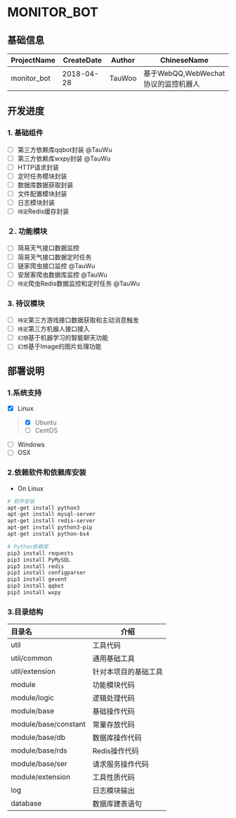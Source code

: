 # MONITOR_BOT

## 基础信息
ProjectName | CreateDate | Author | ChineseName
--- | --- | --- | ---
monitor_bot | 2018-04-28 | TauWoo | 基于WebQQ,WebWechat协议的监控机器人

## 开发进度
### 1. **基础组件**
- [ ] 第三方依赖库qqbot封装 @TauWu
- [ ] 第三方依赖库wxpy封装  @TauWu
- [ ] HTTP请求封装
- [ ] 定时任务模块封装
- [ ] 数据库数据获取封装
- [ ] 文件配置模块封装
- [ ] 日志模块封装
- [ ] `待定`Redis缓存封装

### ２. **功能模块**
- [ ] 简易天气接口数据监控
- [ ] 简易天气接口数据定时任务
- [ ] 链家爬虫接口监控 @TauWu
- [ ] 安居客爬虫数据库监控 @TauWu
- [ ] `待定`爬虫Redis数据监控和定时任务 @TauWu

### 3. **待议模块**
- [ ] `待定`第三方游戏接口数据获取和主动消息触发
- [ ] `待定`第三方机器人接口接入
- [ ] `幻想`基于机器学习的智能聊天功能
- [ ] `幻想`基于Image的图片处理功能

## 部署说明
### 1.**系统支持**
- [x] Linux
> - [x] Ubuntu
> - [ ] CentOS
- [ ] Windows
- [ ] OSX

### 2.**依赖软件和依赖库安装**
- On Linux 
```sh
# 软件安装
apt-get install python3
apt-get install mysql-server
apt-get install redis-server
apt-get install python3-pip
apt-get install python-bs4

# Python依赖库
pip3 install requests
pip3 install PyMySQL
pip3 install redis
pip3 install configparser
pip3 install gevent
pip3 install qqbot
pip3 install wxpy
```

### 3.**目录结构**
目录名 | 介绍
:--- | ---
util | 工具代码
util/common | 通用基础工具
util/extension | 针对本项目的基础工具
module | 功能模块代码
module/logic | 逻辑处理代码
module/base | 基础操作代码
module/base/constant | 常量存放代码
module/base/db | 数据库操作代码
module/base/rds | Redis操作代码
module/base/ser | 请求服务操作代码
module/extension | 工具性质代码
log | 日志模块输出
database | 数据库建表语句